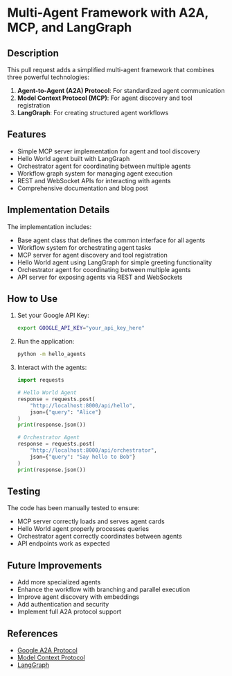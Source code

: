 # Multi-Agent Framework with A2A, MCP, and LangGraph

## Description

This pull request adds a simplified multi-agent framework that combines three powerful technologies:

1. **Agent-to-Agent (A2A) Protocol**: For standardized agent communication
2. **Model Context Protocol (MCP)**: For agent discovery and tool registration
3. **LangGraph**: For creating structured agent workflows

## Features

- Simple MCP server implementation for agent and tool discovery
- Hello World agent built with LangGraph
- Orchestrator agent for coordinating between multiple agents
- Workflow graph system for managing agent execution
- REST and WebSocket APIs for interacting with agents
- Comprehensive documentation and blog post

## Implementation Details

The implementation includes:

- Base agent class that defines the common interface for all agents
- Workflow system for orchestrating agent tasks
- MCP server for agent discovery and tool registration
- Hello World agent using LangGraph for simple greeting functionality
- Orchestrator agent for coordinating between multiple agents
- API server for exposing agents via REST and WebSockets

## How to Use

1. Set your Google API Key:
   ```bash
   export GOOGLE_API_KEY="your_api_key_here"
   ```

2. Run the application:
   ```bash
   python -m hello_agents
   ```

3. Interact with the agents:
   ```python
   import requests
   
   # Hello World Agent
   response = requests.post(
       "http://localhost:8000/api/hello",
       json={"query": "Alice"}
   )
   print(response.json())
   
   # Orchestrator Agent
   response = requests.post(
       "http://localhost:8000/api/orchestrator",
       json={"query": "Say hello to Bob"}
   )
   print(response.json())
   ```

## Testing

The code has been manually tested to ensure:
- MCP server correctly loads and serves agent cards
- Hello World agent properly processes queries
- Orchestrator agent correctly coordinates between agents
- API endpoints work as expected

## Future Improvements

- Add more specialized agents
- Enhance the workflow with branching and parallel execution
- Improve agent discovery with embeddings
- Add authentication and security
- Implement full A2A protocol support

## References

- [Google A2A Protocol](https://github.com/google-a2a/a2a-samples)
- [Model Context Protocol](https://github.com/google/model-context-protocol)
- [LangGraph](https://github.com/langchain-ai/langgraph)